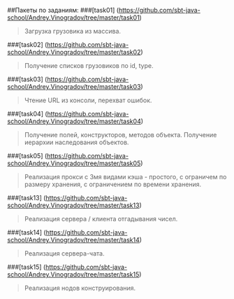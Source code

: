 ##Пакеты по заданиям:
###[task01] (https://github.com/sbt-java-school/Andrey.Vinogradov/tree/master/task01)
> Загрузка грузовика из массива.

###[task02] (https://github.com/sbt-java-school/Andrey.Vinogradov/tree/master/task02)
> Получение списков грузовиков по id, type.

###[task03] (https://github.com/sbt-java-school/Andrey.Vinogradov/tree/master/task03)
> Чтение URL из консоли, перехват ошибок.

###[task04] (https://github.com/sbt-java-school/Andrey.Vinogradov/tree/master/task04)
> Получение полей, конструкторов, методов объекта. Получение иерархии наследования объектов.

###[task05] (https://github.com/sbt-java-school/Andrey.Vinogradov/tree/master/task05)
> Реализация прокси с 3мя видами кэша - простого, с ограничем по размеру хранения, с ограничением по времени хранения.

###[task13] (https://github.com/sbt-java-school/Andrey.Vinogradov/tree/master/task13)
> Реализация сервера / клиента отгадывания чисел.

###[task14] (https://github.com/sbt-java-school/Andrey.Vinogradov/tree/master/task14)
> Реализация сервера-чата.

###[task15] (https://github.com/sbt-java-school/Andrey.Vinogradov/tree/master/task15)
> Реализация нодов конструирования.